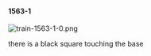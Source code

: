 #### 1563-1
![train-1563-1-0.png](https://github.com/lil-lab/nlvr/raw/master/nlvr/train/images/38/train-1563-1-0.png "train-1563-1-0.png")

there is a black square touching the base